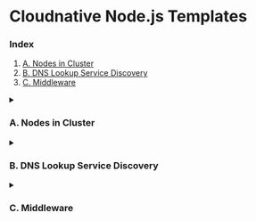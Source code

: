 # Cloudnative Node.js Templates 

### Index 
1. [A. Nodes in Cluster](#a-nodes-in-cluster)
2. [B. DNS Lookup Service Discovery](#b-dns-lookup-service-discovery)
3. [C. Middleware](#c-middleware)

<details><summary><h3>A. Nodes in Cluster</h3></summary>

## Nodes in Cluster 

### Run the Application on the Local Machine  
```bash
$ 1_nodes_in_cluster> node src/main.js 
```

### Run the Application on Container 
```bash
$ 1_nodes_in_cluster> docker run -d -p 8080:8080 ghcr.io/cynicdog/cloudnative-node.js-templates/node-cluster-app:latest
```

### Test the Server Functionality 
```bash
$ 1_nodes_in_cluster> http :8080/
HTTP/1.1 200 OK
Connection: keep-alive
Date: Mon, 16 Dec 2024 05:34:56 GMT
Keep-Alive: timeout=5
Transfer-Encoding: chunked

Hello World
```

👆 [back to index](#index)

</details>


<details><summary><h3>B. DNS Lookup Service Discovery</h3></summary>

## DNS Lookup Service Discovery on Kubernetes

### Run the Application on the Local Machine
```bash
$ 2_DNS_lookup_service_discovery> node src/main.js 
```

### Run the Application on Kind (Kubernetes in Docker)
```bash
$ 2_DNS_lookup_service_discovery> kind create cluster --name=node-dns 
$ 2_DNS_lookup_service_discovery> docker exec -it node-dns-control-plane /bin/bash 
$ root@node-dns-control-plane:/# kubectl create -f k8s/ 
```
> Ensure Kubernetes resource files are located in the `k8s` directory within the container, matching the repository's `k8s` directory.

If deployed successfully, the list of exposed endpoints by the headless service should look like this:
```bash
root@node-dns-control-plane:/# kubectl get endpoints
NAME         ENDPOINTS                                            AGE
kubernetes   172.18.0.4:6443                                      85m
node-app     10.244.0.17:8080,10.244.0.18:8080,10.244.0.19:8080   8m28s
```

### Test the Server Functionality
```bash
$ 2_DNS_lookup_service_discovery> kubectl port-forward service/node-app 8080:8080
$ 2_DNS_lookup_service_discovery> http :8080/ 
HTTP/1.1 200 OK
Connection: keep-alive
Content-Type: application/json
Date: Mon, 16 Dec 2024 08:04:39 GMT
Keep-Alive: timeout=5
Transfer-Encoding: chunked

{
    "discoveredPodIP": "10.244.0.17", 
    "message": "Hello World."
}
```
> Run these commands in separate terminal windows.

👆 [back to index](#index)

</details>

<details><summary><h3>C. Middleware</h3></summary>

## Node.js Middlewares CRUD Implementations

### Run the Application on the Local Machine

For **Koa.js**:
```bash
$ 1_koa_js> node src/main.js
```

For **NestJS**:
```bash
$ 2_nest_js> npm run start
```

### Run the Application on Container

For **Koa.js**:
```bash
$ 1_koa_js> docker run -p 3000:3000 ghcr.io/cynicdog/cloudnative-node.js-templates/middleware_koa_js:latest
```

For **NestJS**:
```bash
$ 2_nest_js> docker run -p 3000:3000 ghcr.io/cynicdog/cloudnative-node.js-templates/middleware_nest_js:latest
```

### Test the Server Functionality

For both **Koa.js** and **NestJS**, the server endpoints are the same:

1. **Create an Item**
   ```bash
   $ 1_koa_js> http POST :3000/items name="Item1" description="This is Item1"
   ```

2. **Get All Items**
   ```bash
   $ 1_koa_js> http :3000/items
   ```

3. **Update an Item**
   ```bash
   $ 1_koa_js> http PUT :3000/items/1 name="Item1 - Updated"
   ```

4. **Delete an Item**
   ```bash
   $ 1_koa_js> http DELETE :3000/items/1
   ```

👆 [back to index](#index)

</details>
